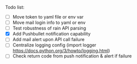 Todo list:
- [ ] Move token to yaml file or env var
- [ ] Move mail login info to yaml or env
- [ ] Test robustness of rain API parsing
- [X] Add Pushbullet notification capability
- [ ] Add mail alert upon API call failure
- [ ] Centralize logging config (import logger https://docs.python.org/3/howto/logging.html)
- [ ] Check return code from push notification & alert if failure